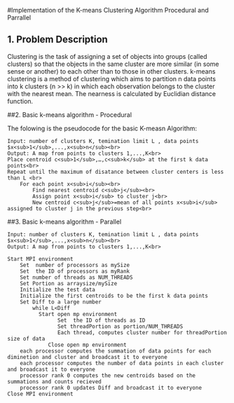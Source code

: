 #Implementation of the K-means Clustering Algorithm Procedural and Parrallel

## 1. Problem Description 

Clustering is the task of assigning a set of objects into groups (called clusters) so that the objects in the same cluster are more similar (in some sense or another) to each other than to those in other clusters. k-means clustering is a method of clustering which aims to partition n data points into k clusters (n >> k) in which each observation belongs to the cluster with the nearest mean.  The nearness is calculated by Euclidian distance function.

##2. Basic  k-means algorithm - Procedural

The folowing is the pseudocode for the basic K-measn Algorithm:
```
Input: number of clusters K, temination limit L , data points $x<sub>1</sub>,...,x<sub>n</sub><br>
Output: A map from points to clusters 1,...,K<br>
Place centroid c<sub>1</sub>,…,c<sub>k</sub> at the first k data points<br>
Repeat until the maximum of disatance between cluster centers is less than L <br>
	For each point x<sub>i</sub><br>
		Find nearest centroid c<sub>j</sub><br>
		Assign point x<sub>i</sub> to cluster j<br>
		New centroid c<sub>j</sub>=mean of all points x<sub>i</sub> assigned to cluster j in the previous step<br>

```
<!--![Test 1 Result 2](https://github.com/maederayati/Parallel-Kmeans/blob/master/Test1_result2.jpg) <br><br>-->


##3. Basic  k-means algorithm - Parallel
```
Input: number of clusters K, temination limit L , data points $x<sub>1</sub>,...,x<sub>n</sub><br>
Output: A map from points to clusters 1,...,K<br>

Start MPI environment 
	Set  number of processors as mySize
	Set  the ID of processors as myRank
	Set number of threads as NUM_THREADS	
	Set Portion as arraysize/mySize
	Initialize the test data
	Initialize the first centroids to be the first k data points	
	Set Diff to a large number
		while L<Diff
		  Start open mp environment
        		Set  the ID of threads as ID
        		Set threadPortion as portion/NUM_THREADS
       			Each thread, computes cluster number for threadPortion size of data 
    		 Close open mp environment
	each processor computes the summation of data points for each diminetion and cluster and broadcast it to everyone
	each processor computes the number of data points in each cluster and broadcast it to everyone
	processor rank 0 computes the new centroids based on the summations and counts recieved 
	processor rank 0 updates Diff and broadcast it to everyone		
Close MPI environment

```

